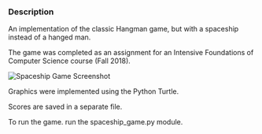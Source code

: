 ### Description
An implementation of the classic Hangman game, but with a spaceship instead of a hanged man.

The game was completed as an assignment for an Intensive Foundations of Computer Science course (Fall 2018).

![Spaceship Game Screenshot](https://github.com/kimclar/spaceship-game/spaceship_game_example.PNG)

Graphics were implemented using the Python Turtle.

Scores are saved in a separate file.

To run the game. run the spaceship_game.py module.
